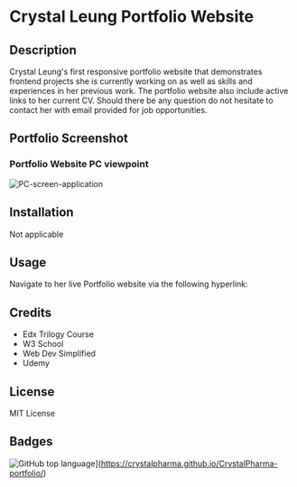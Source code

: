 # Crystal Leung Portfolio Website
## Description
Crystal Leung's first responsive portfolio website that demonstrates frontend projects she is currently working on as well as skills and experiences in her previous work.
The portfolio website also include active links to her current CV. Should there be any question do not hesitate to contact her with email provided for job opportunities.

## Portfolio Screenshot
### Portfolio Website PC viewpoint 
<img src="./images/PC-screen.png" alt="PC-screen-application"/>

<!-- ### Portfolio Website Mobile viewpoint
<img src="./images/mobile-screen.png" alt="mobile-screen-application"/> -->

## Installation
Not applicable

## Usage
Navigate to her live Portfolio website via the following hyperlink: 


## Credits
- Edx Trilogy Course 
- W3 School
- Web Dev Simplified
- Udemy

## License
MIT License

## Badges
![GitHub top language](https://img.shields.io/github/languages/top/CrystalPharma/CrystalPharma-portfolio)](https://crystalpharma.github.io/CrystalPharma-portfolio/)
